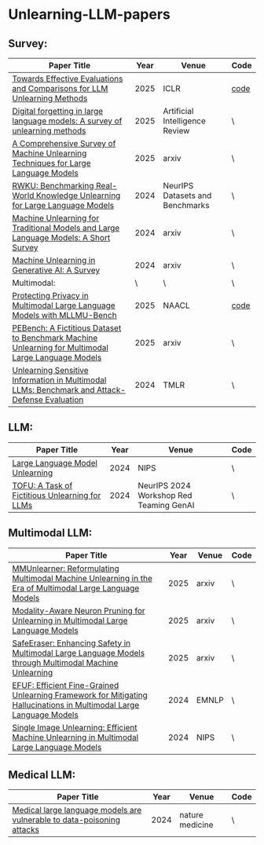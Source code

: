 # Unlearning-LLM-papers
## Survey:
| Paper Title | Year | Venue | Code |
| ------------- | ------------- | ------------- | ------------- |
[Towards Effective Evaluations and Comparisons for LLM Unlearning Methods](https://openreview.net/forum?id=wUtCieKuQU) | 2025 | ICLR | [code](https://github.com/tmlr-group/Unlearning-with-Control) |
[Digital forgetting in large language models: A survey of unlearning methods](https://link.springer.com/article/10.1007/s10462-024-11078-6) | 2025 | Artificial Intelligence Review | \ |
[A Comprehensive Survey of Machine Unlearning Techniques for Large Language Models](https://arxiv.org/html/2503.01854v1) | 2025 | arxiv | \ |
[RWKU: Benchmarking Real-World Knowledge Unlearning for Large Language Models](https://openreview.net/forum?id=wOmtZ5FgMH#discussion) | 2024 | NeurIPS Datasets and Benchmarks | \ |
[Machine Unlearning for Traditional Models and Large Language Models: A Short Survey](https://arxiv.org/abs/2404.01206) | 2024 | arxiv | \ |
[Machine Unlearning in Generative AI: A Survey](https://arxiv.org/abs/2407.20516) | 2024 | arxiv | \ |
Multimodal: | \ | \ | \ |
[Protecting Privacy in Multimodal Large Language Models with MLLMU-Bench](https://arxiv.org/abs/2410.22108) | 2025 | NAACL | [code](https://github.com/franciscoliu/MLLMU-Bench?tab=readme-ov-file)
[PEBench: A Fictitious Dataset to Benchmark Machine Unlearning for Multimodal Large Language Models](https://arxiv.org/abs/2503.12545) | 2025 | arxiv | \ |
[Unlearning Sensitive Information in Multimodal LLMs: Benchmark and Attack-Defense Evaluation](https://openreview.net/forum?id=YcnjgKbZQS) | 2024 | TMLR | \ |

## LLM:
| Paper Title | Year | Venue | Code |
| ------------- | ------------- | ------------- | ------------- |
[Large Language Model Unlearning](https://proceedings.neurips.cc/paper_files/paper/2024/hash/be52acf6bccf4a8c0a90fe2f5cfcead3-Abstract-Conference.html) | 2024 | NIPS | \
[TOFU: A Task of Fictitious Unlearning for LLMs](https://openreview.net/forum?id=P8seBluN3c) | 2024 | NeurIPS 2024 Workshop Red Teaming GenAI | \
## Multimodal LLM:
| Paper Title | Year | Venue | Code |
| ------------- | ------------- | ------------- | ------------- |
[MMUnlearner: Reformulating Multimodal Machine Unlearning in the Era of Multimodal Large Language Models](https://arxiv.org/abs/2502.11051) | 2025 | arxiv | \
[Modality-Aware Neuron Pruning for Unlearning in Multimodal Large Language Models](https://arxiv.org/abs/2502.15910) | 2025 | arxiv | \
[SafeEraser: Enhancing Safety in Multimodal Large Language Models through Multimodal Machine Unlearning](https://arxiv.org/abs/2502.12520) | 2025 |arxiv | \
[EFUF: Efficient Fine-Grained Unlearning Framework for Mitigating Hallucinations in Multimodal Large Language Models](https://aclanthology.org/2024.emnlp-main.67/) | 2024 | EMNLP | \
[Single Image Unlearning: Efficient Machine Unlearning in Multimodal Large Language Models](https://proceedings.neurips.cc/paper_files/paper/2024/hash/3e53d82a1113e3d240059a9195668edc-Abstract-Conference.html) | 2024 | NIPS | \ 

## Medical LLM:
| Paper Title | Year | Venue | Code |
| ------------- | ------------- | ------------- | ------------- |
[Medical large language models are vulnerable to data-poisoning attacks](https://www.nature.com/articles/s41591-024-03445-1) | 2024 | nature medicine | \
